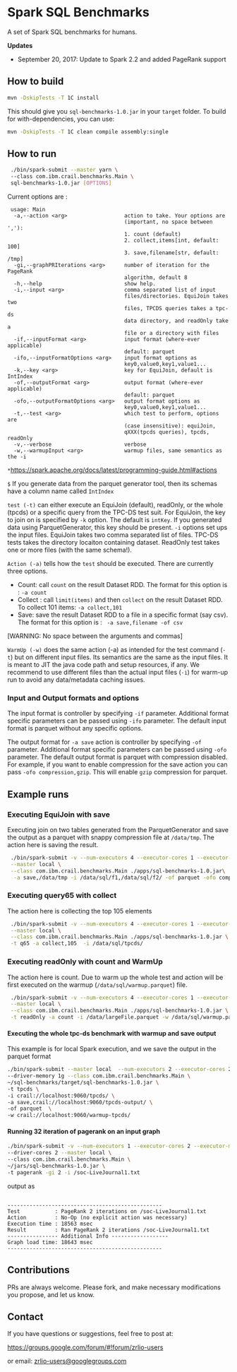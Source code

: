 # Spark SQL Benchmarks
A set of Spark SQL benchmarks for humans. 

**Updates**   
   * September 20, 2017: Update to Spark 2.2 and added PageRank support
   
## How to build 
```bash
mvn -DskipTests -T 1C install
```
This should give you `sql-benchmarks-1.0.jar` in your `target` folder.
To build for with-dependencies, you can use: 
```bash
mvn -DskipTests -T 1C clean compile assembly:single
```

## How to run
 
 ```bash
  ./bin/spark-submit --master yarn \ 
  --class com.ibm.crail.benchmarks.Main \ 
  sql-benchmarks-1.0.jar [OPTIONS]
 ```
 
 Current options are :  
 ```
  usage: Main
   -a,--action <arg>                  action to take. Your options are
                                      (important, no space between ','):
                                      1. count (default)
                                      2. collect,items[int, default: 100]
                                      3. save,filename[str, default: /tmp]
   -gi,--graphPRIterations <arg>      number of iteration for the PageRank
                                      algorithm, default 8
   -h,--help                          show help.
   -i,--input <arg>                   comma separated list of input
                                      files/directories. EquiJoin takes two
                                      files, TPCDS queries takes a tpc-ds
                                      data directory, and readOnly take a
                                      file or a directory with files
   -if,--inputFormat <arg>            input format (where-ever applicable)
                                      default: parquet
   -ifo,--inputFormatOptions <arg>    input format options as
                                      key0,value0,key1,value1...
   -k,--key <arg>                     key for EquiJoin, default is IntIndex
   -of,--outputFormat <arg>           output format (where-ever applicable)
                                      default: parquet
   -ofo,--outputFormatOptions <arg>   output format options as
                                      key0,value0,key1,value1...
   -t,--test <arg>                    which test to perform, options are
                                      (case insensitive): equiJoin,
                                      qXXX(tpcds queries), tpcds, readOnly
   -v,--verbose                       verbose
   -w,--warmupInput <arg>             warmup files, same semantics as the -i
```

 `*`https://spark.apache.org/docs/latest/programming-guide.html#actions
 
 `$` If you generate data from the parquet generator tool, then its schemas have a column name called `IntIndex` 
   
`test (-t)` can either execute an EquiJoin (default), readOnly, or the whole (tpcds) or a specific query from the 
TPC-DS test suit. For EquiJoin, the key to join on is specified by `-k` option. The default is `intKey`. If you 
generated data using ParquetGenerator, this key should be present. `-i` options set ups the input files. EquiJoin 
takes two comma separated list of files. TPC-DS tests takes the directory locaiton containing dataset. 
ReadOnly test takes one or more files (with the same schema!). 

`Action (-a)` tells how the `test` should be executed. There are currently three options.  
   * Count: call `count` on the result Dataset RDD. The format for this option is : `-a count`
   * Collect : call `limit(items)` and then `collect` on the result Dataset RDD. To collect 101 items: 
    `-a collect,101`
   * Save: save the result Dataset RDD to a file in a specific format (say csv). The format for this option is : 
   ` -a save,filename -of csv`  

[WARNING: No space between the arguments and commas]

`WarmUp (-w)` does the same action (-a) as intended for the test command (`-t`) but on different input files. Its
semantics are the same as the input files. It is meant to JIT the java code path and setup resources, if any. We 
recommend to use different files than the actual input files (`-i`) for warm-up run to avoid any data/metadata caching 
issues. 

### Input and Output formats and options 

The input format is controller by specifying `-if` parameter. Additional format specific parameters can be passed using
`-ifo` parameter. The default input format is parquet without any specific options.  

The output format for `-a save` action is controller by specifying `-of` parameter. Additional format specific 
parameters can be passed using `-ofo` parameter. The default output format is parquet with compression disabled. 
For example, if you want to enable compression for the save action you can pass `-ofo compression,gzip`. This 
 will enable `gzip` compression for parquet. 
 
## Example runs 

### Executing EquiJoin with save
Executing join on two tables generated from the ParquetGenerator and save the output as a parquet with snappy compression
file at `/data/tmp`. The action here is saving the result.
```bash
 ./bin/spark-submit -v --num-executors 4 --executor-cores 1 --executor-memory 1G --driver-memory 4G \
 --master local \
 --class com.ibm.crail.benchmarks.Main ./apps/sql-benchmarks-1.0.jar\
  -a save,/data/tmp -i /data/sql/f1,/data/sql/f2/ -of parquet -ofo compression,snappy  
``` 
### Executing query65 with collect
The action here is collecting the top 105 elements  
```bash
 ./bin/spark-submit -v --num-executors 4 --executor-cores 1 --executor-memory 1G --driver-memory 4G \
 --master local \
 --class com.ibm.crail.benchmarks.Main ./apps/sql-benchmarks-1.0.jar \
 -t q65 -a collect,105  -i /data/sql/tpcds/
```
### Executing readOnly with count and WarmUp
 The action here is count. 
 Due to warm up the whole test and action will be first executed on the warmup (`/data/sql/warmup.parquet`) file.  
```bash
 ./bin/spark-submit -v --num-executors 4 --executor-cores 1 --executor-memory 1G --driver-memory 4G \
 --master local \
 --class com.ibm.crail.benchmarks.Main ./apps/sql-benchmarks-1.0.jar \
 -t readOnly -a count -i /data/largeFile.parquet -w /data/sql/warmup.parquet
```
#### Executing the whole tpc-ds benchmark with warmup and save output
 This example is for local Spark execution, and we save the output in the parquet format
```bash
./bin/spark-submit --master local  --num-executors 2 --executor-cores 2 --executor-memory 1g \
--driver-memory 1g --class com.ibm.crail.benchmarks.Main \
~/sql-benchmarks/target/sql-benchmarks-1.0.jar \
-t tpcds \
-i crail://localhost:9060/tpcds/ \
-a save,crail://localhost:9060/tpcds-output/ \
-of parquet  \
-w crail://localhost:9060/warmup-tpcds/
```

#### Running 32 iteration of pagerank on an input graph 
```bash
./bin/spark-submit -v --num-executors 1 --executor-cores 2 --executor-memory 1g --driver-memory 1g \
--driver-cores 2 --master local \
--class com.ibm.crail.benchmarks.Main \
~/jars/sql-benchmarks-1.0.jar \
-t pagerank -gi 2 -i /soc-LiveJournal1.txt
```

output as 

```

-------------------------------------------------
Test           : PageRank 2 iterations on /soc-LiveJournal1.txt
Action         : No-Op (no explicit action was necessary)
Execution time : 18563 msec
Result         : Ran PageRank 2 iterations /soc-LiveJournal1.txt
---------------- Additional Info ------------------
Graph load time: 18643 msec
-------------------------------------------------
```

## Contributions

PRs are always welcome. Please fork, and make necessary modifications 
you propose, and let us know. 

## Contact 

If you have questions or suggestions, feel free to post at:

https://groups.google.com/forum/#!forum/zrlio-users

or email: zrlio-users@googlegroups.com